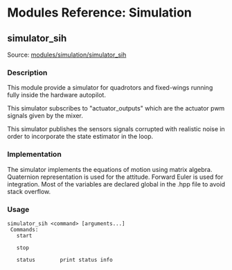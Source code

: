 # Modules Reference: Simulation

## simulator_sih
Source: [modules/simulation/simulator_sih](https://github.com/PX4/PX4-Autopilot/tree/main/src/modules/simulation/simulator_sih)


### Description
This module provide a simulator for quadrotors and fixed-wings running fully inside the hardware autopilot.

This simulator subscribes to "actuator_outputs" which are the actuator pwm signals given by the mixer.

This simulator publishes the sensors signals corrupted with realistic noise in order to incorporate the state estimator in the loop.

### Implementation
The simulator implements the equations of motion using matrix algebra. Quaternion representation is used for the attitude. Forward Euler is used for integration. Most of the variables are declared global in the .hpp file to avoid stack overflow.



<a id="simulator_sih_usage"></a>

### Usage
```
simulator_sih <command> [arguments...]
 Commands:
   start

   stop

   status        print status info
```
